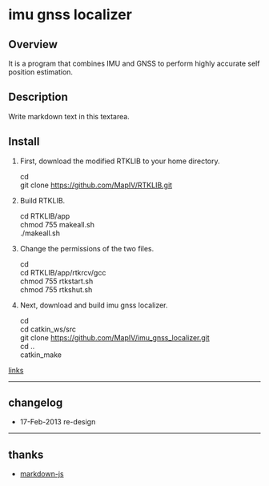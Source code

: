 
# imu gnss localizer

## Overview

It is a program that combines IMU and GNSS to perform highly accurate self position estimation.

## Description

Write markdown text in this textarea.

## Install

1) First, download the modified RTKLIB to your home directory.

	cd  
	git clone https://github.com/MapIV/RTKLIB.git  

2) Build RTKLIB.

	cd RTKLIB/app  
	chmod 755 makeall.sh  
	./makeall.sh  

3) Change the permissions of the two files.

	cd  
	cd RTKLIB/app/rtkrcv/gcc  
	chmod 755 rtkstart.sh  
	chmod 755 rtkshut.sh  

4) Next, download and build imu gnss localizer.

	cd  
	cd catkin_ws/src  
	git clone https://github.com/MapIV/imu_gnss_localizer.git  
	cd ..  
	catkin_make  

[links](https://wikipedia.org)

----
## changelog
* 17-Feb-2013 re-design

----
## thanks
* [markdown-js](https://github.com/evilstreak/markdown-js)
